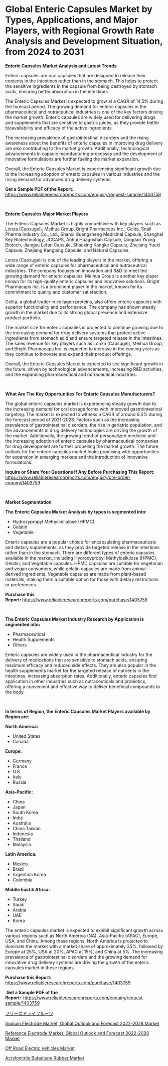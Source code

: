 <p><h1>Global Enteric Capsules Market by Types, Applications, and Major Players, with Regional Growth Rate Analysis and Development Situation, from 2024 to 2031</h1></p><p><strong>Enteric Capsules Market Analysis and Latest Trends</strong></p>
<p><p>Enteric capsules are oral capsules that are designed to release their contents in the intestines rather than in the stomach. This helps to protect the sensitive ingredients in the capsule from being destroyed by stomach acids, ensuring better absorption in the intestines.</p><p>The Enteric Capsules Market is expected to grow at a CAGR of 14.5% during the forecast period. The growing demand for enteric capsules in the pharmaceutical and nutraceutical industries is one of the key factors driving the market growth. Enteric capsules are widely used for delivering drugs and supplements that are sensitive to gastric juices, as they provide better bioavailability and efficacy of the active ingredients.</p><p>The increasing prevalence of gastrointestinal disorders and the rising awareness about the benefits of enteric capsules in improving drug delivery are also contributing to the market growth. Additionally, technological advancements in capsule manufacturing processes and the development of innovative formulations are further fueling the market expansion.</p><p>Overall, the Enteric Capsules Market is experiencing significant growth due to the increasing adoption of enteric capsules in various industries and the rising demand for advanced drug delivery systems.</p></p>
<p><strong>Get a Sample PDF of the Report:&nbsp;</strong> <a href="https://www.reliableresearchreports.com/enquiry/request-sample/1403759">https://www.reliableresearchreports.com/enquiry/request-sample/1403759</a></p>
<p>&nbsp;</p>
<p><strong>Enteric Capsules Major Market Players</strong></p>
<p><p>The Enteric Capsules Market is highly competitive with key players such as Lonza (Capsugel), Meihua Group, Bright Pharmacaps Inc., Gelita, Snail Pharma Industry Co., Ltd., Shanxi Guangsheng Medicinal Capsule, Shanghai Key Biotechnology, JCCAPS, Anhui Huagnshan Capsule, Qingdao Yiqing Biotech, Jiangsu Lefan Capsule, Shaoxing Kangke Capsule, Zhejiang Yuexi Capsule, Zhejiang Kangping Capsule, and Natural Capsules.</p><p>Lonza (Capsugel) is one of the leading players in the market, offering a wide range of enteric capsules for pharmaceutical and nutraceutical industries. The company focuses on innovation and R&D to meet the growing demand for enteric capsules. Meihua Group is another key player known for its high-quality enteric capsules and innovative solutions. Bright Pharmacaps Inc. is a prominent player in the market, known for its commitment to quality and customer satisfaction.</p><p>Gelita, a global leader in collagen proteins, also offers enteric capsules with superior functionality and performance. The company has shown steady growth in the market due to its strong global presence and extensive product portfolio.</p><p>The market size for enteric capsules is projected to continue growing due to the increasing demand for drug delivery systems that protect active ingredients from stomach acid and ensure targeted release in the intestines. The sales revenue for key players such as Lonza (Capsugel), Meihua Group, and Bright Pharmacaps Inc. is expected to increase in the coming years as they continue to innovate and expand their product offerings.</p><p>Overall, the Enteric Capsules Market is expected to see significant growth in the future, driven by technological advancements, increasing R&D activities, and the expanding pharmaceutical and nutraceutical industries.</p></p>
<p>&nbsp;</p>
<p><strong>What Are The Key Opportunities For Enteric Capsules Manufacturers?</strong></p>
<p><p>The global enteric capsules market is experiencing steady growth due to the increasing demand for oral dosage forms with improved gastrointestinal targeting. The market is expected to witness a CAGR of around 6.5% during the forecast period of 2021-2026. Factors such as the increasing prevalence of gastrointestinal disorders, the rise in geriatric population, and the advancements in drug delivery technologies are driving the growth of the market. Additionally, the growing trend of personalized medicine and the increasing adoption of enteric capsules by pharmaceutical companies for drug development are further propelling the market growth. The future outlook for the enteric capsules market looks promising with opportunities for expansion in emerging markets and the introduction of innovative formulations.</p></p>
<p><strong>Inquire or Share Your Questions If Any Before Purchasing This Report:</strong> <a href="https://www.reliableresearchreports.com/enquiry/pre-order-enquiry/1403759">https://www.reliableresearchreports.com/enquiry/pre-order-enquiry/1403759</a></p>
<p>&nbsp;</p>
<p><strong>Market Segmentation</strong></p>
<p><strong>The Enteric Capsules Market Analysis by types is segmented into:</strong></p>
<p><ul><li>Hydroxypropyl Methylcellulose (HPMC)</li><li>Gelatin</li><li>Vegetable</li></ul></p>
<p><p>Enteric capsules are a popular choice for encapsulating pharmaceuticals and dietary supplements, as they provide targeted release in the intestines rather than in the stomach. There are different types of enteric capsules available in the market, including Hydroxypropyl Methylcellulose (HPMC), Gelatin, and Vegetable capsules. HPMC capsules are suitable for vegetarian and vegan consumers, while gelatin capsules are made from animal-derived ingredients. Vegetable capsules are made from plant-based materials, making them a suitable option for those with dietary restrictions or preferences.</p></p>
<p><strong>Purchase this Report:&nbsp;</strong><a href="https://www.reliableresearchreports.com/purchase/1403759">https://www.reliableresearchreports.com/purchase/1403759</a></p>
<p>&nbsp;</p>
<p><strong>The Enteric Capsules Market Industry Research by Application is segmented into:</strong></p>
<p><ul><li>Pharmaceutical</li><li>Health Supplements</li><li>Others</li></ul></p>
<p><p>Enteric capsules are widely used in the pharmaceutical industry for the delivery of medications that are sensitive to stomach acids, ensuring maximum efficacy and reduced side effects. They are also popular in the health supplements market for the targeted release of nutrients in the intestines, increasing absorption rates. Additionally, enteric capsules find application in other industries such as nutraceuticals and probiotics, offering a convenient and effective way to deliver beneficial compounds to the body.</p></p>
<p>&nbsp;</p>
<p><strong>In terms of Region, the Enteric Capsules Market Players available by Region are:</strong></p>
<p>
    <p> <strong> North America: </strong>
        <ul>
            <li>United States</li>
            <li>Canada</li>
        </ul>
        </p> 
    <p> <strong> Europe: </strong>
        <ul>
            <li>Germany</li>
            <li>France</li>
            <li>U.K.</li>
            <li>Italy</li>
            <li>Russia</li>
        </ul>
        </p> 
    <p> <strong> Asia-Pacific: </strong>
        <ul>
            <li>China</li>
            <li>Japan</li>
            <li>South Korea</li>
            <li>India</li>
            <li>Australia</li>
            <li>China Taiwan</li>
            <li>Indonesia</li>
            <li>Thailand</li>
            <li>Malaysia</li>
        </ul>
        </p> 
    <p> <strong> Latin America: </strong>
        <ul>
            <li>Mexico</li>
            <li>Brazil</li>
            <li>Argentina Korea</li>
            <li>Colombia</li>
        </ul>
        </p> 
    <p> <strong> Middle East & Africa: </strong>
        <ul>
            <li>Turkey</li>
            <li>Saudi</li>
            <li>Arabia</li>
            <li>UAE</li>
            <li>Korea</li>
        </ul>
    </p>
    </p>
<p><p>The enteric capsules market is expected to exhibit significant growth across various regions such as North America (NA), Asia-Pacific (APAC), Europe, USA, and China. Among these regions, North America is projected to dominate the market with a market share of approximately 35%, followed by Europe at 25%, USA at 20%, APAC at 15%, and China at 5%. The increasing prevalence of gastrointestinal disorders and the growing demand for innovative drug delivery systems are driving the growth of the enteric capsules market in these regions.</p></p>
<p><strong>Purchase this Report: </strong><a href="https://www.reliableresearchreports.com/purchase/1403759">https://www.reliableresearchreports.com/purchase/1403759</a></p>
<p>&nbsp;<strong>Get a Sample PDF of the Report:&nbsp;&nbsp;</strong><a href="https://www.reliableresearchreports.com/enquiry/request-sample/1403759">https://www.reliableresearchreports.com/enquiry/request-sample/1403759</a></p>
<p><strong></strong></p>
<p><p><a href="https://medium.com/@ufukkocak157/%E3%83%95%E3%83%AA%E3%83%BC%E3%82%BA%E3%83%89%E3%83%A9%E3%82%A4%E3%83%95%E3%83%AB%E3%83%BC%E3%83%84%E5%B8%82%E5%A0%B4%E3%81%AE%E8%A6%8F%E6%A8%A1-cagr-%E3%83%88%E3%83%AC%E3%83%B3%E3%83%892024%E5%B9%B4-2030%E5%B9%B4-aef69a7ba1f8">フリーズドライフルーツ</a></p><p><a href="https://natural-crush-b99.notion.site/Global-Sodium-Electrode-Market-Global-Outlook-and-Forecast-2022-2028-Market-Size-and-Market-Trends--26c00f6725b644afb33f0fcd8a192888">Sodium Electrode Market, Global Outlook and Forecast 2022-2028 Market</a></p><p><a href="https://zircon-bluebell-299.notion.site/Global-Reference-Electrode-Market-Global-Outlook-and-Forecast-2022-2028-Market-Size-and-Market-Tren-894721db0e4c47b185f97165ed7c548a">Reference Electrode Market, Global Outlook and Forecast 2022-2028 Market</a></p><p><a href="https://view.publitas.com/reportprime-1/global-off-road-electric-vehicles-market-size-and-market-trends-insights-and-projections-from-2024-to-2031/">Off Road Electric Vehicles Market</a></p><p><a href="https://view.publitas.com/reportprime-1/acrylonitrile-butadiene-rubber-market-size-growing-and-forecasted-for-period-from-2024-2031-and-provides-complete-market-analysis-of-this-market/">Acrylonitrile Butadiene Rubber Market</a></p></p>